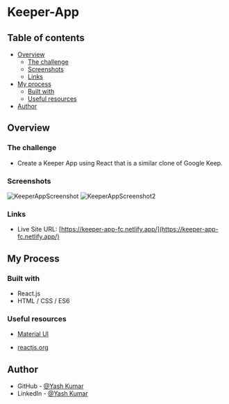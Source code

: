# Keeper-App

## Table of contents

- [Overview](#overview)
  - [The challenge](#the-challenge)
  - [Screenshots](#screenshots)
  - [Links](#links)
- [My process](#my-process)
  - [Built with](#built-with)
  - [Useful resources](#useful-resources)
- [Author](#author)

## Overview

### The challenge

- Create a Keeper App using React that is a similar clone of Google Keep.

### Screenshots
![KeeperAppScreenshot](https://user-images.githubusercontent.com/67170897/135128596-f92d5036-cfd9-4953-aa21-fb0f09397e84.PNG)
![KeeperAppScreenshot2](https://user-images.githubusercontent.com/67170897/135128616-fa8f3180-9118-4647-a368-d5916955e5a9.PNG)


### Links
- Live Site URL: [https://keeper-app-fc.netlify.app/](https://keeper-app-fc.netlify.app/)
## My Process
### Built with

- React.js
- HTML / CSS / ES6

### Useful resources

- [Material UI](https://mui.com/)

- [reactjs.org](https://reactjs.org/docs/getting-started.html)

## Author

- GitHub - [@Yash Kumar](https://github.com/yashsaini7060)
- LinkedIn - [@Yash Kumar](https://www.linkedin.com/in/yash-kumar-8907691b7/)

